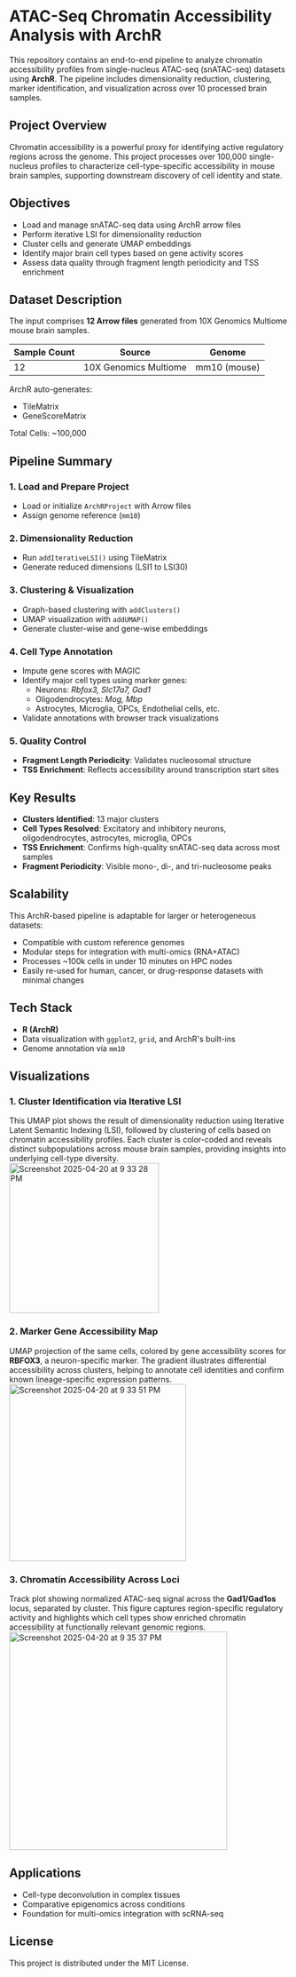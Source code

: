# ATAC-Seq Chromatin Accessibility Analysis with ArchR

This repository contains an end-to-end pipeline to analyze chromatin accessibility profiles from single-nucleus ATAC-seq (snATAC-seq) datasets using **ArchR**. The pipeline includes dimensionality reduction, clustering, marker identification, and visualization across over 10 processed brain samples.

## Project Overview
Chromatin accessibility is a powerful proxy for identifying active regulatory regions across the genome. This project processes over 100,000 single-nucleus profiles to characterize cell-type-specific accessibility in mouse brain samples, supporting downstream discovery of cell identity and state.

## Objectives
- Load and manage snATAC-seq data using ArchR arrow files
- Perform iterative LSI for dimensionality reduction
- Cluster cells and generate UMAP embeddings
- Identify major brain cell types based on gene activity scores
- Assess data quality through fragment length periodicity and TSS enrichment

## Dataset Description
The input comprises **12 Arrow files** generated from 10X Genomics Multiome mouse brain samples.

| Sample Count | Source | Genome |
|--------------|--------|--------|
| 12           | 10X Genomics Multiome | mm10 (mouse) |

ArchR auto-generates:
- TileMatrix
- GeneScoreMatrix

Total Cells: ~100,000

## Pipeline Summary

### 1. Load and Prepare Project
- Load or initialize `ArchRProject` with Arrow files
- Assign genome reference (`mm10`)

### 2. Dimensionality Reduction
- Run `addIterativeLSI()` using TileMatrix
- Generate reduced dimensions (LSI1 to LSI30)

### 3. Clustering & Visualization
- Graph-based clustering with `addClusters()`
- UMAP visualization with `addUMAP()`
- Generate cluster-wise and gene-wise embeddings

### 4. Cell Type Annotation
- Impute gene scores with MAGIC
- Identify major cell types using marker genes:
  - Neurons: *Rbfox3, Slc17a7, Gad1*
  - Oligodendrocytes: *Mog, Mbp*
  - Astrocytes, Microglia, OPCs, Endothelial cells, etc.
- Validate annotations with browser track visualizations

### 5. Quality Control
- **Fragment Length Periodicity**: Validates nucleosomal structure
- **TSS Enrichment**: Reflects accessibility around transcription start sites

## Key Results
- **Clusters Identified**: 13 major clusters
- **Cell Types Resolved**: Excitatory and inhibitory neurons, oligodendrocytes, astrocytes, microglia, OPCs
- **TSS Enrichment**: Confirms high-quality snATAC-seq data across most samples
- **Fragment Periodicity**: Visible mono-, di-, and tri-nucleosome peaks

## Scalability
This ArchR-based pipeline is adaptable for larger or heterogeneous datasets:
- Compatible with custom reference genomes
- Modular steps for integration with multi-omics (RNA+ATAC)
- Processes ~100k cells in under 10 minutes on HPC nodes
- Easily re-used for human, cancer, or drug-response datasets with minimal changes

## Tech Stack
- **R (ArchR)**
- Data visualization with `ggplot2`, `grid`, and ArchR's built-ins
- Genome annotation via `mm10`

## Visualizations
### 1. Cluster Identification via Iterative LSI  
This UMAP plot shows the result of dimensionality reduction using Iterative Latent Semantic Indexing (LSI), followed by clustering of cells based on chromatin accessibility profiles. Each cluster is color-coded and reveals distinct subpopulations across mouse brain samples, providing insights into underlying cell-type diversity.  
<img width="270" alt="Screenshot 2025-04-20 at 9 33 28 PM" src="https://github.com/user-attachments/assets/449daac4-bfe5-4a86-9af6-ccb8844dfd70" />

### 2. Marker Gene Accessibility Map  
UMAP projection of the same cells, colored by gene accessibility scores for **RBFOX3**, a neuron-specific marker. The gradient illustrates differential accessibility across clusters, helping to annotate cell identities and confirm known lineage-specific expression patterns.  
<img width="319" alt="Screenshot 2025-04-20 at 9 33 51 PM" src="https://github.com/user-attachments/assets/24ff20b1-6657-4065-ae01-805c2ed73761" />

### 3. Chromatin Accessibility Across Loci  
Track plot showing normalized ATAC-seq signal across the **Gad1/Gad1os** locus, separated by cluster. This figure captures region-specific regulatory activity and highlights which cell types show enriched chromatin accessibility at functionally relevant genomic regions.  
<img width="393" alt="Screenshot 2025-04-20 at 9 35 37 PM" src="https://github.com/user-attachments/assets/eaa7e450-1a25-44bd-b03e-f77e8a1f4f4a" />


## Applications
- Cell-type deconvolution in complex tissues
- Comparative epigenomics across conditions
- Foundation for multi-omics integration with scRNA-seq

## License
This project is distributed under the MIT License.
